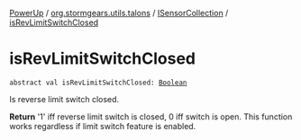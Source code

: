 [PowerUp](../../index.md) / [org.stormgears.utils.talons](../index.md) / [ISensorCollection](index.md) / [isRevLimitSwitchClosed](./is-rev-limit-switch-closed.md)

# isRevLimitSwitchClosed

`abstract val isRevLimitSwitchClosed: `[`Boolean`](https://kotlinlang.org/api/latest/jvm/stdlib/kotlin/-boolean/index.html)

Is reverse limit switch closed.

**Return**
'1' iff reverse limit switch is closed, 0 iff switch is open. This function works
regardless if limit switch feature is enabled.


